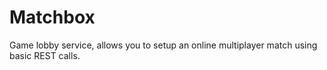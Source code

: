 # Matchbox
Game lobby service, allows you to setup an online multiplayer match using basic REST calls.

